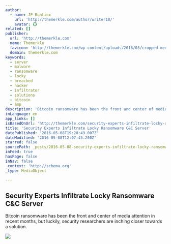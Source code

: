 ```yaml
---
author:
  - name: JP Buntinx
    url: 'http://themerkle.com/author/writer10/'
    avatar: {}
related: []
publisher:
  url: 'http://themerkle.com'
  name: Themerkle
  favicon: 'http://themerkle.com/wp-content/uploads/2016/03/cropped-merkle-white-1-192x192.png'
  domain: themerkle.com
keywords:
  - server
  - malware
  - ransomware
  - locky
  - breached
  - hacker
  - infiltrator
  - solutions
  - bitcoin
  - amp
description: 'Bitcoin ransomware has been the front and center of media attention in recent months, but luckily, security researchers are inching closer towards a solution.'
inLanguage: en
app_links: []
isBasedOnUrl: 'http://themerkle.com/security-experts-infiltrate-locky-ransomware-cc-server/'
title: 'Security Experts Infiltrate Locky Ransomware C&C Server'
datePublished: '2016-05-08T19:28:49.007Z'
dateModified: '2016-05-08T12:07:45.200Z'
starred: false
sourcePath: _posts/2016-05-08-security-experts-infiltrate-locky-ransomware-candc-server.md
inFeed: true
hasPage: false
inNav: false
_context: 'http://schema.org'
_type: MediaObject

---
```

<article style=""><h1>Security Experts Infiltrate Locky Ransomware C&amp;C Server</h1><p>Bitcoin ransomware has been the front and center of media attention in recent months, but luckily, security researchers are inching closer towards a solution.</p><img src="http://themerkle.com/wp-content/uploads/2016/05/shutterstock_404293927.jpg" /></article>